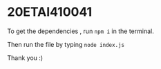 # 20ETAI410041

To get the dependencies , run `npm i` in the terminal.

Then run the file by typing `node index.js`

Thank you :)
